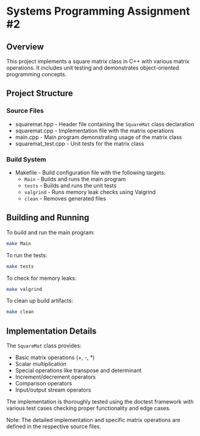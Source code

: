 # Systems Programming Assignment #2

## Overview
This project implements a square matrix class in C++ with various matrix operations. It includes unit testing and demonstrates object-oriented programming concepts.

## Project Structure

### Source Files
- squaremat.hpp - Header file containing the `SquareMat` class declaration
- squaremat.cpp - Implementation file with the matrix operations
- main.cpp - Main program demonstrating usage of the matrix class
- squaremat_test.cpp - Unit tests for the matrix class

### Build System
- Makefile - Build configuration file with the following targets:
  - `Main` - Builds and runs the main program
  - `tests` - Builds and runs the unit tests 
  - `valgrind` - Runs memory leak checks using Valgrind
  - `clean` - Removes generated files

## Building and Running

To build and run the main program:
```bash
make Main
```

To run the tests:
```bash
make tests
```

To check for memory leaks:
```bash
make valgrind
```

To clean up build artifacts:
```bash
make clean
```

## Implementation Details

The `SquareMat` class provides:
- Basic matrix operations (+, -, *)
- Scalar multiplication 
- Special operations like transpose and determinant
- Increment/decrement operators
- Comparison operators
- Input/output stream operators

The implementation is thoroughly tested using the doctest framework with various test cases checking proper functionality and edge cases.

Note: The detailed implementation and specific matrix operations are defined in the respective source files.